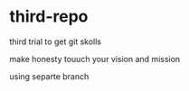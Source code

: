 # third-repo
third trial to get git skolls

make honesty
touuch your vision and mission

using separte branch
